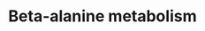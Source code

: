 ---
annotations:
- id: PW:0000002
  parent: classic metabolic pathway
  type: Pathway Ontology
  value: classic metabolic pathway
authors:
- MaintBot
- Khanspers
- Egonw
- Ariutta
- Mkutmon
- Eweitz
description: β-Alanine (or beta-alanine) is a naturally occurring beta amino acid.
  This pathway described the pyrimidine catabolism of cytosine and uracil as sources
  for β-Alanine.  Pathway adapted from KEGG beta-alanine pathway (https://www.genome.jp/kegg-bin/show_pathway?mtc00410).
last-edited: 2021-05-21
organisms:
- Mycobacterium tuberculosis
redirect_from:
- /index.php/Pathway:WP1628
- /instance/WP1628
revision: null
schema-jsonld:
- '@context': https://schema.org/
  '@id': https://wikipathways.github.io/pathways/WP1628.html
  '@type': Dataset
  creator:
    '@type': Organization
    name: WikiPathways
  description: β-Alanine (or beta-alanine) is a naturally occurring beta amino acid.
    This pathway described the pyrimidine catabolism of cytosine and uracil as sources
    for β-Alanine.  Pathway adapted from KEGG beta-alanine pathway (https://www.genome.jp/kegg-bin/show_pathway?mtc00410).
  keywords:
  - 1,3-Diaminopropane
  - 3-Aminopropanal
  - 3-Hydroxypropanoate
  - 3-Hydroxypropionyl-CoA
  - 3-Oxopropanoate
  - 4-Aminobutanoate
  - 4-Aminobutyraldehyde
  - 5,6-Dihydrouracil
  - Acetyl-CoA
  - 'Alanine, aspartate and '
  - Beta-Alanine
  - Carnosine
  - Cyanoamino acid metabolism
  - L-Aspartate
  - L-Histidine
  - Malonate
  - Malonyl-CoA
  - N-Carbamoyl-beta-alanine
  - Pantothenate
  - Propanoyl-CoA
  - Propenoyl-CoA
  - Propynoate
  - Pyridine-2,3-dicarboxylate
  - Pyrimidine Metabolism
  - Spermidine
  - Spermine
  - Uracil
  - aldA
  - aldC
  - aldehyde dehydrogenase (EC:1.2.1.-)
  - aldehyde dehydrogenase (EC:1.2.1.3)
  - beta-Alanyl-N(pi)-methyl-L-histidine
  - cpd:C02335
  - cpd:C05340
  - cpd:C05341
  - ec:1.1.1.59
  - ec:1.2.1.15
  - ec:2.6.1.55
  - ec:2.8.3.3
  - ec:3.4.13.4
  - ec:3.4.13.5
  - ec:4.2.1.27
  - ec:4.3.1.6
  - ec:6.3.2.11
  - echA1
  - echA10
  - echA11
  - echA12
  - echA13
  - echA14
  - echA15
  - echA16
  - echA17
  - echA18
  - echA18.1
  - echA19
  - echA2
  - echA20
  - echA21
  - echA3
  - echA4
  - echA5
  - echA6
  - echA7
  - echA8
  - echA9
  - fadB
  - fadE1
  - fadE13
  - fadE2
  - fadE23
  - fadE4
  - gabT
  - gadB
  - glutamate metabolism
  - ko:K00136
  - ko:K00137
  - ko:K00276
  - ko:K00316
  - ko:K00802
  - ko:K00822
  - ko:K01270
  - ko:K01578
  - ko:K05604
  - ko:K05605
  - panC
  - panD
  - speE
  license: CC0
  name: Beta-alanine metabolism
seo: CreativeWork
title: Beta-alanine metabolism
wpid: WP1628
---